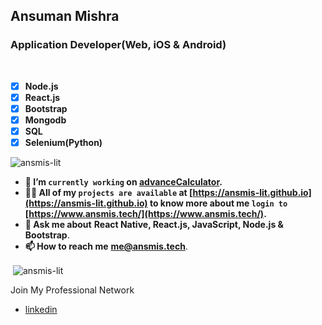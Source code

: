 <h2>Ansuman Mishra</h2>
<h3>Application Developer(Web, iOS & Android)</h3><br>

- [x] **Node.js**
- [x] **React.js**
- [x] **Bootstrap**
- [x] **Mongodb**
- [x] **SQL**
- [x] **Selenium(Python)**

<p align="left"> <img src="https://komarev.com/ghpvc/?username=ansmis-lit&style=plastic&color=blueviolet" alt="ansmis-lit" /></p>

- **🔭 I’m `currently working` on [advanceCalculator](https://github.com/ansmis-lit/advanceCalculator).**
- **👨‍💻 All of my `projects are available` at [https://ansmis-lit.github.io](https://ansmis-lit.github.io) to know more about me `login to` [https://www.ansmis.tech/](https://www.ansmis.tech/).**
- **💬 Ask me about** **React Native, React.js, JavaScript, Node.js & Bootstrap**.
- **📫 How to reach me** [**me@ansmis.tech**](mailto:me@ansmis.tech).

<p>&nbsp;<img align="center" src="https://github-readme-stats.vercel.app/api?username=ansmis-lit&show_icons=true&theme=dark" alt="ansmis-lit" /></p>

Join My Professional Network
- [linkedin](https://www.linkedin.com/in/ansuman-mishra-software-developer/)
